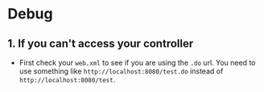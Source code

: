 # Debug

## 1. If you can't access your controller

-   First check your `web.xml` to see if you are using the `.do` url. You need to use something like `http://localhost:8080/test.do` instead of `http://localhost:8080/test`.